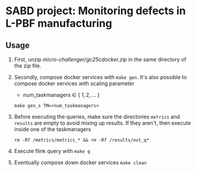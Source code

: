 # SABD project: Monitoring defects in L-PBF manufacturing

## Usage
1. First, unzip _micro-challenger/gc25cdocker.zip_ in the same directory of the zip file.

2. Secondly, compose docker services with `make gen`. It's also possible 
   to compose docker services with scaling parameter
    - num_taskmanagers $\in$ \{ $1, 2, \dots$ \}
    ```
    make gen_s TM=<num_taskmanagers>
    ```

3. Before executing the queries, make sure the directories 
   `metrics` and `results` are empty to avoid mixing up results. 
   If they aren't, then execute inside one of the taskmanagers
    ```
   rm -Rf /metrics/metrics_* && rm -Rf /results/out_q*
    ```
   
4. Execute flink query with `make q`

5. Eventually compose down docker services `make clean`
